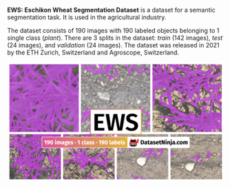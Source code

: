 **EWS: Eschikon Wheat Segmentation Dataset** is a dataset for a semantic segmentation task. It is used in the agricultural industry. 

The dataset consists of 190 images with 190 labeled objects belonging to 1 single class (*plant*). There are 3 splits in the dataset: *train* (142 images), *test* (24 images), and *validation* (24 images). The dataset was released in 2021 by the ETH Zurich, Switzerland and Agroscope, Switzerland.

<img src="https://github.com/dataset-ninja/eschikon-wheat-segmentation/raw/main/visualizations/poster.png">
